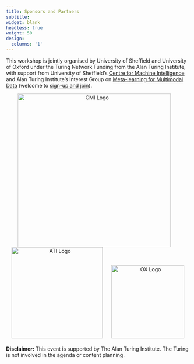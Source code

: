 ```yaml
---
title: Sponsors and Partners
subtitle: 
widget: blank
headless: true
weight: 50
design:
  columns: '1'
---
```

This workshop is jointly organised by University of Sheffield and University of Oxford under the Turing Network Funding from the Alan Turing Institute, with support from University of Sheffield’s [Centre for Machine Intelligence](https://www.sheffield.ac.uk/machine-intelligence) and Alan Turing Institute’s Interest Group on [Meta-learning for Multimodal Data](https://www.turing.ac.uk/research/interest-groups/meta-learning-multimodal-data) (welcome to [sign-up and join](https://forms.office.com/Pages/ResponsePage.aspx?id=p_SVQ1XklU-Knx-672OE-fR6PcyyBV1JuragBENwKPJUOFhHNkY5WU1RVlczMjNWUVdYTDFDME1VNSQlQCN0PWcu)).

<div style="text-align: center;">
  <img src="/media/cmi_logo.png" alt="CMI Logo" style="width: 420px; height: auto; display: inline-block; margin-right: 20px;">
  <img src="/media/ati_logo.jpg" alt="ATI Logo" style="width: 250px; height: auto; display: inline-block; margin-right: 20px;">
  <img src="/media/ox_logo.png" alt="OX Logo" style="width: 200px; height: auto; display: inline-block;">
  <img hidden="hidden" src="/media/flyer.pdf" alt="Flyer">
</div>
<br>
<b>Disclaimer:</b> This event is supported by The Alan Turing Institute. The Turing is not involved in the agenda or content planning.

